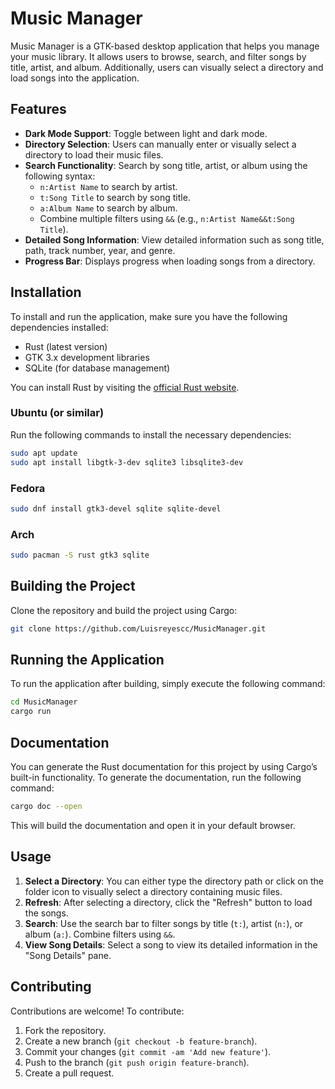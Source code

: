 # Music Manager

Music Manager is a GTK-based desktop application that helps you manage your music library. It allows users to browse, search, and filter songs by title, artist, and album. Additionally, users can visually select a directory and load songs into the application.

## Features
 
- **Dark Mode Support**: Toggle between light and dark mode.
- **Directory Selection**: Users can manually enter or visually select a directory to load their music files.
- **Search Functionality**: Search by song title, artist, or album using the following syntax:
     - `n:Artist Name` to search by artist.
     - `t:Song Title` to search by song title.
     - `a:Album Name` to search by album.
     - Combine multiple filters using `&&` (e.g., `n:Artist Name&&t:Song Title`).
 - **Detailed Song Information**: View detailed information such as song title, path, track number, year, and genre.
 - **Progress Bar**: Displays progress when loading songs from a directory.
 
 ## Installation
 
 To install and run the application, make sure you have the following dependencies installed:
 
 - Rust (latest version)
 - GTK 3.x development libraries
 - SQLite (for database management)
 
 You can install Rust by visiting the [official Rust website](https://www.rust-lang.org/).
 
 ### Ubuntu (or similar)
 
 Run the following commands to install the necessary dependencies:
 
 ```bash
 sudo apt update
 sudo apt install libgtk-3-dev sqlite3 libsqlite3-dev
 ```
 
 ### Fedora
 
 
 ```bash
 sudo dnf install gtk3-devel sqlite sqlite-devel
 ```

 ### Arch
 
 
 ```bash
 sudo pacman -S rust gtk3 sqlite
 ```
 
 
 ## Building the Project
 
 Clone the repository and build the project using Cargo:
 
 ```bash
 git clone https://github.com/Luisreyescc/MusicManager.git
 ```
 
 ## Running the Application
 
 To run the application after building, simply execute the following command:
 
 ```bash
 cd MusicManager
 cargo run
 ```
 
 ## Documentation
You can generate the Rust documentation for this project by using Cargo’s built-in functionality. 
To generate the documentation, run the following command:
 
 ```bash
 cargo doc --open
 ```
 This will build the documentation and open it in your default browser.
 
 ## Usage

 1. **Select a Directory**: You can either type the directory path or click on the folder icon to visually select a directory containing music files.
 2. **Refresh**: After selecting a directory, click the "Refresh" button to load the songs.
 3. **Search**: Use the search bar to filter songs by title (`t:`), artist (`n:`), or album (`a:`). Combine filters using `&&`.
 4. **View Song Details**: Select a song to view its detailed information in the "Song Details" pane.
 
 ## Contributing
 
 Contributions are welcome! To contribute:
 
 1. Fork the repository.
 2. Create a new branch (`git checkout -b feature-branch`).
 3. Commit your changes (`git commit -am 'Add new feature'`).
 4. Push to the branch (`git push origin feature-branch`).
 5. Create a pull request.
